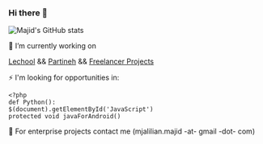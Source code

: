 ### Hi there 👋

![Majid's GitHub stats](https://github-readme-stats.vercel.app/api?username=majidend&show_icons=true&theme=radical)

🔭 I’m currently working on

[Lechool](https://lechool.com) && [Partineh](https://partineh.com) && [Freelancer Projects](https://majid.codes) 

⚡ I'm looking for opportunities in:

    <?php
    def Python():
    $(document).getElementById('JavaScript')
    protected void javaForAndroid()
    
💬 For enterprise projects contact me (mjalilian.majid -at- gmail -dot- com)
